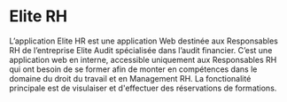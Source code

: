 # Elite RH
L’application Elite HR est une application Web destinée aux Responsables RH de l’entreprise Elite Audit spécialisée dans l’audit financier. C’est une application web en interne, accessible uniquement aux Responsables RH qui ont besoin de se former afin de monter en compétences dans le domaine du droit du travail et en Management RH. La fonctionalité principale est de visulaiser et d'effectuer des réservations de formations.

 

